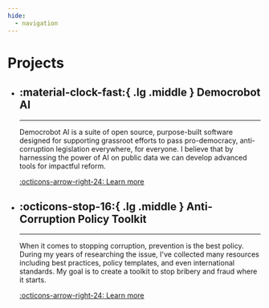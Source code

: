 ```yaml
---
hide:
  - navigation
---
```


# Projects

<div class="grid cards" markdown>

-   ## :material-clock-fast:{ .lg .middle } Democrobot AI

    ---

    Democrobot AI is a suite of open source, purpose-built software designed for supporting grassroot
    efforts to pass pro-democracy, anti-corruption legislation everywhere, for everyone. I believe that
    by harnessing the power of AI on public data we can develop advanced tools for impactful reform.

    [:octicons-arrow-right-24: Learn more](democrobot)

-   ## :octicons-stop-16:{ .lg .middle } Anti-Corruption Policy Toolkit

    ---

    When it comes to stopping corruption, prevention is the best policy. During my years of researching
    the issue, I've collected many resources including best practices, policy templates, and even
    international standards. My goal is to create a toolkit to stop bribery and fraud where it
    starts.

    [:octicons-arrow-right-24: Learn more](anti-corruption-toolkit)

</div>


